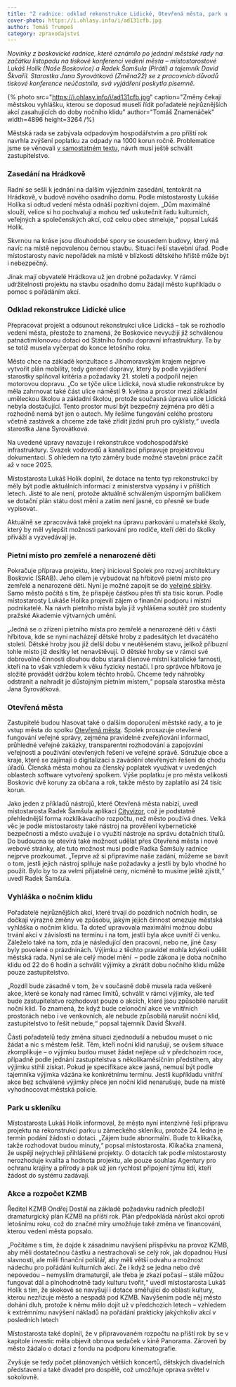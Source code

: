 ```yaml
---
title: "Z radnice: odklad rekonstrukce Lidické, Otevřená města, park u skleníku, plány KZMB"
cover-photo: https://i.ohlasy.info/i/ad131cfb.jpg
author: Tomáš Trumpeš
category: zpravodajství
---
```


*Novinky z boskovické radnice, které oznámilo po jednání městské rady na začátku listopadu na tiskové konferenci vedení města – místostarostové Lukáš Holík (Naše Boskovice) a Radek Šamšula (Piráti) a tajemník David Škvařil. Starostka Jana Syrovátková (Změna22) se z pracovních důvodů tiskové konference neúčastnila, svá vyjádření poskytla písemně.*

{% photo src="https://i.ohlasy.info/i/ad131cfb.jpg" caption="Změny čekají městskou vyhlášku, kterou se doposud museli řídit pořadatelé nejrůznějších akcí zasahujících do doby nočního klidu" author="Tomáš Znamenáček" width=4896 height=3264 /%}

Městská rada se zabývala odpadovým hospodářstvím a pro příští rok navrhla zvýšení poplatku za odpady na 1000 korun ročně. Problematice jsme se věnovali [v samostatném textu](https://ohlasy.info/clanky/2023/11/drazsi-odpad.html), návrh musí ještě schválit zastupitelstvo.

### Zasedání na Hrádkově

Radní se sešli k jednání na dalším výjezdním zasedání, tentokrát na Hrádkově, v budově nového osadního domu. Podle místostarosty Lukáše Holíka si odtud vedení města odnáší pozitivní dojem. „Dům maximálně slouží, velice si ho pochvalují a mohou teď uskutečnit řadu kulturních, veřejných a společenských akcí, což celou obec stmeluje,“ popsal Lukáš Holík. 

Skvrnou na kráse jsou dlouhodobé spory se sousedem budovy, který má navíc na místě nepovolenou černou stavbu. Situaci řeší stavební úřad. Podle místostarosty navíc nepořádek na místě v blízkosti dětského hřiště může být i nebezpečný.

Jinak mají obyvatelé Hrádkova už jen drobné požadavky. V rámci udržitelnosti projektu na stavbu osadního domu žádají město kupříkladu o pomoc s pořádáním akcí.

### Odklad rekonstrukce Lidické ulice

Přepracovat projekt a odsunout rekonstrukci ulice Lidická – tak se rozhodlo vedení města, přestože to znamená, že Boskovice nevyužijí již schválenou patnáctimilonovou dotaci od Státního fondu dopravní infrastruktury. Ta by se totiž musela vyčerpat do konce letošního roku.

Město chce na základě konzultace s Jihomoravským krajem nejprve vytvořit plán mobility, tedy generel dopravy, který by podle vyjádření starostky splňoval kritéria a požadavky 21. století a podpořil nejen motorovou dopravu. „Co se týče ulice Lidická, nová studie rekonstrukce by měla zahrnovat také část ulice náměstí 9. května a prostor mezi základní uměleckou školou a základní školou, protože současná úprava ulice Lidická nebyla dostačující. Tento prostor musí být bezpečný zejména pro děti a rozhodně nemá být jen o autech. My řešíme fungování celého prostoru včetně zastávek a chceme zde také zřídit jízdní pruh pro cyklisty,“ uvedla starostka Jana Syrovátková. 

Na uvedené úpravy navazuje i rekonstrukce vodohospodářské infrastruktury. Svazek vodovodů a kanalizací připravuje projektovou dokumentaci. S ohledem na tyto záměry bude možné stavební práce začít až v roce 2025.

Místostarosta Lukáš Holík doplnil, že dotace na tento typ rekonstrukcí by měly být podle aktuálních informací z ministerstva vypsány i v příštích letech. Jisté to ale není, protože aktuálně schváleným úsporným balíčkem se dotační plán státu dost mění a zatím není jasné, co přesně se bude vypisovat.

Aktuálně se zpracovává také projekt na úpravu parkování u mateřské školy, který by měl vylepšit možnosti parkování pro rodiče, kteří děti do školky přiváží a vyzvedávají je.

### Pietní místo pro zemřelé a nenarozené děti

Pokračuje příprava projektu, který inicioval Spolek pro rozvoj architektury Boskovic (SRAB). Jeho cílem je vybudovat na hřbitově pietní místo pro zemřelé a nenarozené děti. Nyní je možné zapojit se do [veřejné sbírky](https://www.darujme.cz/projekt/1208728). Samo město počítá s tím, že přispěje částkou přes tři sta tisíc korun. Podle místostarosty Lukáše Holíka projevili zájem o finanční podporu i místní podnikatelé. Na návrh pietního místa byla již vyhlášena soutěž pro studenty pražské Akademie výtvarných umění.

„Jedná se o zřízení pietního místa pro zemřelé a nenarozené děti v části hřbitova, kde se nyní nacházejí dětské hroby z padesátých let dvacátého století. Dětské hroby jsou již delší dobu v neutěšeném stavu, jelikož příbuzní tohle místo již desítky let nenavštěvují. O dětské hroby se v rámci své dobrovolné činnosti dlouhou dobu starali členové místní katolické farnosti, kteří na to však vzhledem k věku fyzicky nestačí. I pro správce hřbitova je složité provádět údržbu kolem těchto hrobů. Chceme tedy náhrobky odstranit a nahradit je důstojným pietním místem,“ popsala starostka města Jana Syrovátková. 

### Otevřená města

Zastupitelé budou hlasovat také o dalším doporučení městské rady, a to je vstup města do spolku [Otevřená města](https://otevrenamesta.cz/). Spolek prosazuje otevřené fungování veřejné správy, zejména pravidelné zveřejňování informací, průhledné veřejné zakázky, transparentní rozhodování a zapojování veřejnosti a používání otevřených řešení ve veřejné správě. Sdružuje obce a kraje, které se zajímají o digitalizaci a zavádění otevřených řešení do chodu úřadů. Členská města mohou za členský poplatek využívat v uvedených oblastech software vytvořený spolkem. Výše poplatku je pro města velikosti Boskovic dvě koruny za občana a rok, takže město by zaplatilo asi 24 tisíc korun.

Jako jeden z příkladů nástrojů, které Otevřená města nabízí, uvedl místostarosta Radek Šamšula aplikaci [Cityvizor](https://cityvizor.cz/), což je podstatně přehlednější forma rozklikávacího rozpočtu, než město používá dnes. Velká věc je podle místostarosty také nástroj na prověření kybernetické bezpečnosti a město uvažuje i o využití nástroje na správu dotačních titulů. Do budoucna se otevírá také možnost udělat přes Otevřená města i nové webové stránky, ale tuto možnost musí podle Radka Šamšuly radnice nejprve prozkoumat. „Teprve až si připravíme naše zadání, můžeme se bavit o tom, jestli jejich nástroj splňuje naše požadavky a jestli by bylo vhodné ho použít. Bylo by to za velmi přijatelné ceny, nicméně to musíme ještě zjistit,“ uvedl Radek Šamšula.

### Vyhláška o nočním klidu

Pořadatelé nejrůznějších akcí, které trvají do pozdních nočních hodin, se dočkají výrazné změny ve způsobu, jakým jejich činnost omezuje městská vyhláška o nočním klidu. Ta doteď upravovala maximální možnou dobu trvání akcí v závislosti na termínu i na tom, jestli byla akce uvnitř či venku. Záleželo také na tom, zda je následující den pracovní, nebo ne, jiné časy byly povolené o prázdninách. Výjimku z těchto pravidel mohla kdykoli udělit městská rada. Nyní se ale celý model mění  – podle zákona je doba nočního klidu od 22 do 6 hodin a schválit výjimky a zkrátit dobu nočního klidu může pouze zastupitelstvo. 

„Rozdíl bude zásadně v tom, že v současné době musela rada veškeré akce, které se konaly nad rámec limitů, schválit v rámci výjimky, ale teď bude zastupitelstvo rozhodovat pouze o akcích, které jsou způsobilé narušit noční klid. To znamená, že když bude celonoční akce ve vnitřních prostorách nebo i ve venkovních, ale nebude způsobilá narušit noční klid, zastupitelstvo to řešit nebude,“ popsal tajemník David Škvařil. 

Části pořadatelů tedy změna situaci zjednoduší a nebudou muset o nic žádat a nic s městem řešit. Těm, kteří noční klid narušují, se ovšem situace zkomplikuje – o výjimku budou muset žádat nejlépe už v předchozím roce, případně podle jednání zastupitelstva s několikaměsíčním předstihem, aby výjimku stihli získat. Pokud je specifikace akce jasná, nemusí být podle tajemníka výjimka vázána ke konkrétnímu termínu. Jestli kupříkladu vnitřní akce bez schválené výjimky přece jen noční klid nenarušuje, bude na místě vyhodnocovat městská policie.

### Park u skleníku

Místostarosta Lukáš Holík informoval, že město nyní intenzivně řeší přípravu projektu na rekonstrukci parku u zámeckého skleníku, protože 24. ledna je termín podání žádosti o dotaci. „Zájem bude abnormální. Bude to klikačka, takže rozhodovat budou minuty,“ popsal místostarosta. Klikačka znamená, že uspějí nejrychleji přihlášené projekty. O dotacích tak podle místostarosty nerozhoduje kvalita a hodnota projektu, ale pouze souhlas Agentury pro ochranu krajiny a přírody a pak už jen rychlost připojení týmu lidí, kteří žádost do systému zadávají.

### Akce a rozpočet KZMB

Ředitel KZMB Ondřej Dostál na základě požadavku radních předložil dramaturgický plán KZMB na příští rok. Plán předpokládá nárůst akcí oproti letošnímu roku, což do značné míry umožňuje také změna ve financování, kterou vedení města popsalo. 

„Počítáme s tím, že dojde k zásadnímu navýšení příspěvku na provoz KZMB, aby měli dostatečnou částku a nestrachovali se celý rok, jak dopadnou Husí slavnosti, ale měli finanční polštář, aby měli větší odvahu a možnost nádechu pro pořádání kulturních akcí. Že i když se jedna nebo dvě nepovedou – nemyslím dramaturgií, ale třeba je zkazí počasí – stále můžou fungovat dál a plnohodnotně tady kulturu tvořit,“ uvedl místostarosta Lukáš Holík s tím, že skokově se navyšují i dotace směřující do oblasti kultury, kterou nezřizuje město a nespadá pod KZMB. Navýšením podle něj město dohání dluh, protože k němu mělo dojít už v předchozích letech – vzhledem k extrémnímu navýšení nákladů na pořádání prakticky jakýchkoliv akcí v posledních letech

Místostarosta také doplnil, že v připravovaném rozpočtu na příští rok by se v kapitole investic měla objevit obnova sedaček v kině Panorama. Zároveň by město žádalo o dotaci z fondu na podporu kinematografie.

Zvyšuje se tedy počet plánovaných větších koncertů, dětských divadelních představení a také divadel pro dospělé, což umožňuje oprava světel v sokolovně.
